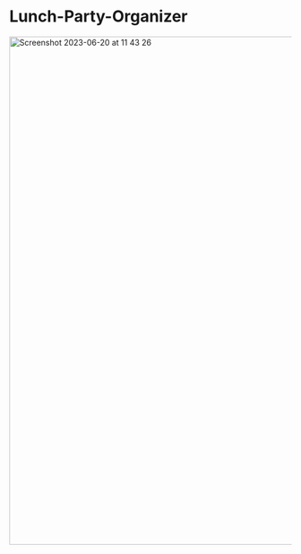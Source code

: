 # Lunch-Party-Organizer
<img width="907" alt="Screenshot 2023-06-20 at 11 43 26" src="https://github.com/IMTheBale/Lunch-Party-Organizer/assets/103919889/044082a7-4c85-48a4-aa2c-b67be77d36ef">
